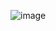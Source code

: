 ![image](https://user-images.githubusercontent.com/119984926/221441399-df0df527-4132-47d7-9d43-84eddad6e1ea.png)
